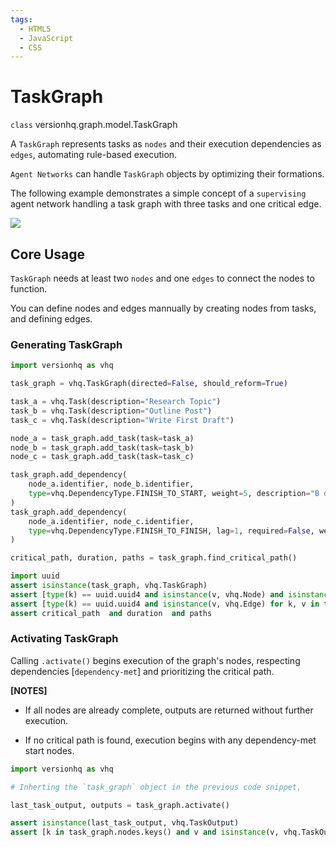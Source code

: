 ```yaml
---
tags:
  - HTML5
  - JavaScript
  - CSS
---
```


# TaskGraph

<class>`class` versionhq.graph.model.<bold>TaskGraph<bold></class>

A `TaskGraph` represents tasks as `nodes` and their execution dependencies as `edges`, automating rule-based execution.

`Agent Networks` can handle `TaskGraph` objects by optimizing their formations.

The following example demonstrates a simple concept of a `supervising` agent network handling a task graph with three tasks and one critical edge.

<img src="https://res.cloudinary.com/dfeirxlea/image/upload/v1739337639/pj_m_home/zfg4ccw1m1ww1tpnb0pa.png">


## Core Usage

`TaskGraph` needs at least two `nodes` and one `edges` to connect the nodes to function.

You can define nodes and edges mannually by creating nodes from tasks, and defining edges.


### Generating TaskGraph

```python
import versionhq as vhq

task_graph = vhq.TaskGraph(directed=False, should_reform=True)

task_a = vhq.Task(description="Research Topic")
task_b = vhq.Task(description="Outline Post")
task_c = vhq.Task(description="Write First Draft")

node_a = task_graph.add_task(task=task_a)
node_b = task_graph.add_task(task=task_b)
node_c = task_graph.add_task(task=task_c)

task_graph.add_dependency(
    node_a.identifier, node_b.identifier,
    type=vhq.DependencyType.FINISH_TO_START, weight=5, description="B depends on A"
)
task_graph.add_dependency(
    node_a.identifier, node_c.identifier,
    type=vhq.DependencyType.FINISH_TO_FINISH, lag=1, required=False, weight=3
)

critical_path, duration, paths = task_graph.find_critical_path()

import uuid
assert isinstance(task_graph, vhq.TaskGraph)
assert [type(k) == uuid.uuid4 and isinstance(v, vhq.Node) and isinstance(v.task, vhq.Task) for k, v in task_graph.nodes.items()]
assert [type(k) == uuid.uuid4 and isinstance(v, vhq.Edge) for k, v in task_graph.edges.items()]
assert critical_path  and duration  and paths
```


### Activating TaskGraph

Calling `.activate()` begins execution of the graph's nodes, respecting dependencies [`dependency-met`] and prioritizing the critical path.


**[NOTES]**

- If all nodes are already complete, outputs are returned without further execution.

- If no critical path is found, execution begins with any dependency-met start nodes.


```python
import versionhq as vhq

# Inherting the `task_graph` object in the previous code snippet,

last_task_output, outputs = task_graph.activate()

assert isinstance(last_task_output, vhq.TaskOutput)
assert [k in task_graph.nodes.keys() and v and isinstance(v, vhq.TaskOutput) for k, v in outputs.items()]
```

